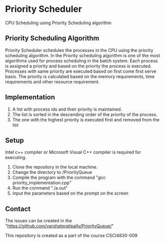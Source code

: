 # Priority Scheduler
CPU Scheduling using Priority Scheduling algorithm

## Priority Scheduling Algorithm
Priority Scheduler schedules the processes in the CPU using the priority scheduling algorithm. In the Priority scheduling algorithm is one of the most algorithms used for process scheduling in the batch system. Each process is assigned a priority and based on the priority the process is executed. Processes with same priority are executed based on first come first serve basis. The priority is calculated based on the memory requirements, time requirements and other resource requirement.


## Implementation
1. A list with process ids and their priority is maintained.
2. The list is sorted in the descending order of the priority of the process.
3. The one with the highest priority is executed first and removed from the list

## Setup

Intel c++ compiler or Microsoft Visual C++ compiler is required for executing.

1. Clone the repository in the local machine.
2. Change the directory to /PriorityQueue
3. Compile the program with the command "gcc priority_implementation.cpp"
4. Run the command "./a.out" 
5. Input the parameters based on the prompt on the screen

## Contact

The issues can be created in the "https://github.com/varshateratipally/PriorityQueue/"


This repository is created as a part of the course CSCI4830-009
